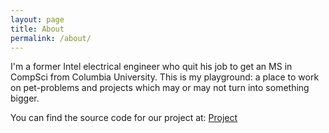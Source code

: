 ```yaml
---
layout: page
title: About
permalink: /about/
---
```


I'm a former Intel electrical engineer who quit his job to get an MS in CompSci from Columbia University.  This is my playground: a place to work on pet-problems and projects which may or may not turn into something bigger.

You can find the source code for our project at:
[Project](https://github.com/aistein/playground)
